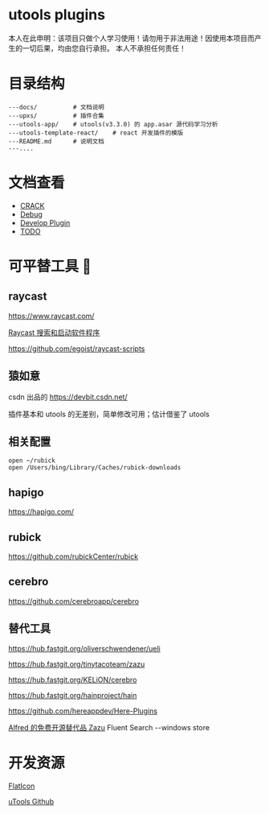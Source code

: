 # utools plugins

本人在此申明：该项目只做个人学习使用！请勿用于非法用途！因使用本项目而产生的一切后果，均由您自行承担。
本人不承担任何责任！

# 目录结构

```
---docs/          # 文档说明
---upxs/          # 插件合集
---utools-app/    # utools(v3.3.0) 的 app.asar 源代码学习分析
---utools-template-react/    # react 开发插件的模版
---README.md      # 说明文档
---....
```

# 文档查看

- [CRACK](./docs/Crack.md)
- [Debug](./docs/DEBUG.md)
- [Develop Plugin](./docs/Plugin.md)
- [TODO](./docs/TODO.md)

# 可平替工具 🔧

## raycast

https://www.raycast.com/

[Raycast 搜索和启动软件程序](https://lemon.qq.com/lab/app/Raycast.html)

https://github.com/egoist/raycast-scripts

## 猿如意

csdn 出品的 https://devbit.csdn.net/

插件基本和 utools 的无差别，简单修改可用；估计借鉴了 utools

## 相关配置

```
open ~/rubick
open /Users/bing/Library/Caches/rubick-downloads
```

## hapigo

https://hapigo.com/

## rubick

https://github.com/rubickCenter/rubick

## cerebro

https://github.com/cerebroapp/cerebro

## 替代工具

https://hub.fastgit.org/oliverschwendener/ueli

https://hub.fastgit.org/tinytacoteam/zazu

https://hub.fastgit.org/KELiON/cerebro

https://hub.fastgit.org/hainproject/hain

https://github.com/hereappdev/Here-Plugins

[Alfred 的免费开源替代品 Zazu](https://zhuanlan.zhihu.com/p/66481006)
Fluent Search --windows store

# 开发资源

[FlatIcon](https://www.flaticon.com/)

[uTools Github](https://github.com/uTools-Labs)

